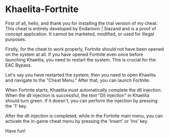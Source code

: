 # Khaelita-Fortnite

First of all, hello, and thank you for installing the trial version of my cheat. This cheat is entirely developed by Endarionn | Siazand and is a proof of concept application. It cannot be marketed, modified, or used for illegal purposes.

Firstly, for the cheat to work properly, Fortnite should not have been opened on the system at all. If you have opened Fortnite even once before launching Khaelita, you need to restart the system. This is crucial for the EAC Bypass.

Let's say you have restarted the system; then you need to open Khaelita and navigate to the "Cheat Menu." After that, you can launch Fortnite.

When Fortnite starts, Khaelita must automatically complete the dll injection. When the dll injection is successful, the text "Dll injection" in Khaelita should turn green. If it doesn't, you can perform the injection by pressing the '1' key.

After the dll injection is completed, while in the Fortnite main menu, you can activate the in-game cheat menu by pressing the 'Insert' or 'Ins' key.

Have fun!
